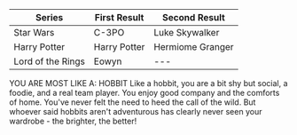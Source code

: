 |Series|First Result|Second Result|
|---|---|---|
| Star Wars | C-3PO | Luke Skywalker |
| Harry Potter | Harry Potter | Hermiome Granger |
| Lord of the Rings | Eowyn | --- |

YOU ARE MOST LIKE A: HOBBIT
Like a hobbit, you are a bit shy but social, a foodie, and a real team player. You enjoy good company and the comforts of home. You've never felt the need to heed the call of the wild. But whoever said hobbits aren't adventurous has clearly never seen your wardrobe - the brighter, the better!
